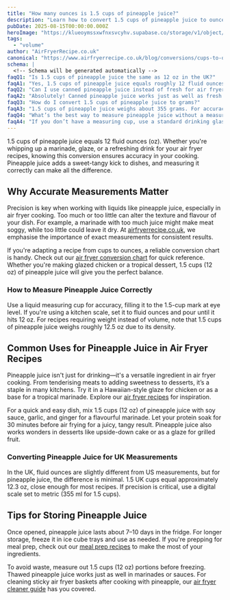 ```yaml
---
title: "How many ounces is 1.5 cups of pineapple juice?"
description: "Learn how to convert 1.5 cups of pineapple juice to ounces effortlessly for perfect air fryer recipes every time."
pubDate: 2025-08-15T00:00:00.000Z
heroImage: "https://klueoymssxwfnxsvcyhv.supabase.co/storage/v1/object/public/Shmucket/how-many-ounces-is-1-5-cups-of-pineapple-juice.webp"
tags:
  - "volume"
author: "AirFryerRecipe.co.uk"
canonical: "https://www.airfryerrecipe.co.uk/blog/conversions/cups-to-ounces/how-many-ounces-is-1-5-cups-of-pineapple-juice"
schema: |
  <!-- Schema will be generated automatically -->
faqQ1: "Is 1.5 cups of pineapple juice the same as 12 oz in the UK?"
faqA1: "Yes, 1.5 cups of pineapple juice equals roughly 12 fluid ounces in both US and UK measurements. The UK fluid ounce is slightly larger, but the difference is negligible for most recipes. For precise baking, use a scale set to 355 ml."
faqQ2: "Can I use canned pineapple juice instead of fresh for air fryer recipes?"
faqA2: "Absolutely! Canned pineapple juice works just as well as fresh in air fryer recipes. Just ensure it's 100% juice with no added sugars if you're watching your intake. Measure out 1.5 cups (12 oz) as directed."
faqQ3: "How do I convert 1.5 cups of pineapple juice to grams?"
faqA3: "1.5 cups of pineapple juice weighs about 355 grams. For accuracy, use a kitchen scale. This conversion is handy for recipes requiring weight measurements, especially in baking or marinades."
faqQ4: "What’s the best way to measure pineapple juice without a measuring cup?"
faqA4: "If you don’t have a measuring cup, use a standard drinking glass (8 oz) and fill it 1.5 times for 12 oz. Alternatively, a kitchen scale set to ounces or grams will give you the most precise measurement."
---
```

<p>1.5 cups of pineapple juice equals 12 fluid ounces (oz). Whether you're whipping up a marinade, glaze, or a refreshing drink for your air fryer recipes, knowing this conversion ensures accuracy in your cooking. Pineapple juice adds a sweet-tangy kick to dishes, and measuring it correctly can make all the difference.</p>  

<h2>Why Accurate Measurements Matter</h2>  
<p>Precision is key when working with liquids like pineapple juice, especially in air fryer cooking. Too much or too little can alter the texture and flavour of your dish. For example, a marinade with too much juice might make meat soggy, while too little could leave it dry. At <a href=https://www.airfryerrecipe.co.uk/>airfryerrecipe.co.uk</a>, we emphasise the importance of exact measurements for consistent results.</p>  

<p>If you're adapting a recipe from cups to ounces, a reliable conversion chart is handy. Check out our <a href=https://www.airfryerrecipe.co.uk/air-fryer-conversion-chart>air fryer conversion chart</a> for quick reference. Whether you're making glazed chicken or a tropical dessert, 1.5 cups (12 oz) of pineapple juice will give you the perfect balance.</p>  

<h3>How to Measure Pineapple Juice Correctly</h3>  
<p>Use a liquid measuring cup for accuracy, filling it to the 1.5-cup mark at eye level. If you're using a kitchen scale, set it to fluid ounces and pour until it hits 12 oz. For recipes requiring weight instead of volume, note that 1.5 cups of pineapple juice weighs roughly 12.5 oz due to its density.</p>  

<h2>Common Uses for Pineapple Juice in Air Fryer Recipes</h2>  
<p>Pineapple juice isn't just for drinking—it's a versatile ingredient in air fryer cooking. From tenderising meats to adding sweetness to desserts, it’s a staple in many kitchens. Try it in a Hawaiian-style glaze for chicken or as a base for a tropical marinade. Explore our <a href=https://www.airfryerrecipe.co.uk/recipes>air fryer recipes</a> for inspiration.</p>  

<p>For a quick and easy dish, mix 1.5 cups (12 oz) of pineapple juice with soy sauce, garlic, and ginger for a flavourful marinade. Let your protein soak for 30 minutes before air frying for a juicy, tangy result. Pineapple juice also works wonders in desserts like upside-down cake or as a glaze for grilled fruit.</p>  

<h3>Converting Pineapple Juice for UK Measurements</h3>  
<p>In the UK, fluid ounces are slightly different from US measurements, but for pineapple juice, the difference is minimal. 1.5 UK cups equal approximately 12.3 oz, close enough for most recipes. If precision is critical, use a digital scale set to metric (355 ml for 1.5 cups).</p>  

<h2>Tips for Storing Pineapple Juice</h2>  
<p>Once opened, pineapple juice lasts about 7–10 days in the fridge. For longer storage, freeze it in ice cube trays and use as needed. If you're prepping for meal prep, check out our <a href=https://www.airfryerrecipe.co.uk/recipe-category/meal-prep>meal prep recipes</a> to make the most of your ingredients.</p>  

<p>To avoid waste, measure out 1.5 cups (12 oz) portions before freezing. Thawed pineapple juice works just as well in marinades or sauces. For cleaning sticky air fryer baskets after cooking with pineapple, our <a href=https://www.airfryerrecipe.co.uk/air-fryer-cleaner>air fryer cleaner guide</a> has you covered.</p>
